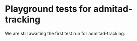 # Playground tests for admitad-tracking
We are still awaiting the first test run for admitad-tracking.
